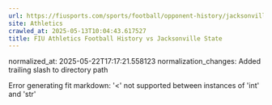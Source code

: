```yaml
---
url: https://fiusports.com/sports/football/opponent-history/jacksonville-state/229/
site: Athletics
crawled_at: 2025-05-13T10:04:43.617527
title: FIU Athletics Football History vs Jacksonville State
---
```

normalized_at: 2025-05-22T17:17:21.558123
normalization_changes: Added trailing slash to directory path

Error generating fit markdown: '<' not supported between instances of 'int' and 'str'